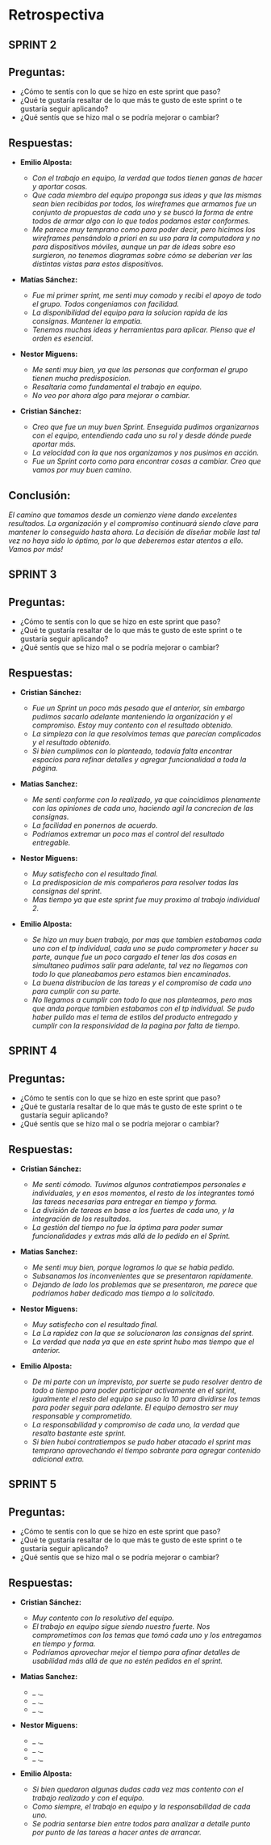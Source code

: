 # Retrospectiva

## SPRINT 2

## Preguntas:

* ¿Cómo te sentís con lo que se hizo en este sprint que paso?
* ¿Qué te gustaría resaltar de lo que más te gusto de este sprint o te gustaría seguir aplicando?
* ¿Qué sentís que se hizo mal o se podría mejorar o cambiar?

## Respuestas:

* **Emilio Alposta:**
    * _Con el trabajo en equipo, la verdad que todos tienen ganas de hacer y aportar cosas._
    * _Que cada miembro del equipo proponga sus ideas y que las mismas sean bien recibidas por todos, los wireframes que armamos fue un conjunto de propuestas de cada uno y se buscó la forma de entre todos de armar algo con lo que todos podamos estar conformes._
    * _Me parece muy temprano como para poder decir, pero hicimos los wireframes pensándolo a priori en su uso para la computadora y no para dispositivos móviles, aunque un par de ideas sobre eso surgieron, no tenemos diagramas sobre cómo se deberían ver las distintas vistas para estos dispositivos._

* **Matías Sánchez:**
    * _Fue mi primer sprint, me senti muy comodo y recibi el apoyo de todo el grupo. Todos congeniamos con facilidad._
    * _La disponibilidad del equipo para la solucion rapida de las consignas. Mantener la empatia._
    * _Tenemos muchas ideas y herramientas para aplicar. Pienso que el orden es esencial._

* **Nestor Miguens:**
    * _Me senti muy bien, ya que las personas que conforman el grupo tienen mucha predisposicion._
    * _Resaltaria como fundamental el trabajo en equipo._
    * _No veo por ahora algo para mejorar o cambiar._

* **Cristian Sánchez:**
    * _Creo que fue un muy buen Sprint. Enseguida pudimos organizarnos con el equipo, entendiendo cada uno su rol y desde dónde puede aportar más._
    * _La velocidad con la que nos organizamos y nos pusimos en acción._
    * _Fue un Sprint corto como para encontrar cosas a cambiar. Creo que vamos por muy buen camino._

## Conclusión:
_El camino que tomamos desde un comienzo viene dando excelentes resultados. La organización y el compromiso continuará siendo clave para mantener lo conseguido hasta ahora. La decisión de diseñar mobile last tal vez no haya sido lo óptimo, por lo que deberemos estar atentos a ello.
Vamos por más!_

## SPRINT 3

## Preguntas:

* ¿Cómo te sentís con lo que se hizo en este sprint que paso?
* ¿Qué te gustaría resaltar de lo que más te gusto de este sprint o te gustaría seguir aplicando?
* ¿Qué sentís que se hizo mal o se podría mejorar o cambiar?

## Respuestas:

* **Cristian Sánchez:**
    * _Fue un Sprint un poco más pesado que el anterior, sin embargo pudimos sacarlo adelante manteniendo la organización y el compromiso. Estoy muy contento con el resultado obtenido._
    * _La simpleza con la que resolvimos temas que parecían complicados y el resultado obtenido._
    * _Si bien cumplimos con lo planteado, todavía falta encontrar espacios para refinar detalles y agregar funcionalidad a toda la página._
  
* **Matias Sanchez:**
    * _Me senti conforme con lo realizado, ya que coincidimos plenamente con las opiniones de cada uno, haciendo agil la concrecion de las consignas._
    * _La facilidad en ponernos de acuerdo._
    * _Podriamos extremar un poco mas el control del resultado entregable._
  
* **Nestor Miguens:**
    * _Muy satisfecho con el resultado final._
    * _La predisposicion de mis compañeros para resolver todas las consignas del sprint._
    * _Mas tiempo ya que este sprint fue muy proximo al trabajo individual 2._
  
* **Emilio Alposta:**
    * _Se hizo un muy buen trabajo, por mas que tambien estabamos cada uno con el tp individual, cada uno se pudo comprometer y hacer su parte, aunque fue un poco cargado el tener las dos cosas en simultaneo pudimos salir para adelante, tal vez no llegamos con todo lo que planeabamos pero estamos bien encaminados._
    * _La buena distribucion de las tareas y el compromiso de cada uno para cumplir con su parte._
    * _No llegamos a cumplir con todo lo que nos planteamos, pero mas que anda porque tambien estabamos con el tp individual. Se pudo haber pulido mas el tema de estilos del producto entregado y cumplir con la responsividad de la pagina por falta de tiempo._

## SPRINT 4

## Preguntas:

* ¿Cómo te sentís con lo que se hizo en este sprint que paso?
* ¿Qué te gustaría resaltar de lo que más te gusto de este sprint o te gustaría seguir aplicando?
* ¿Qué sentís que se hizo mal o se podría mejorar o cambiar?

## Respuestas:

* **Cristian Sánchez:**
    * _Me sentí cómodo. Tuvimos algunos contratiempos personales e individuales, y en esos momentos, el resto de los integrantes tomó las tareas necesarias para entregar en tiempo y forma._
    * _La división de tareas en base a los fuertes de cada uno, y la integración de los resultados._
    * _La gestión del tiempo no fue la óptima para poder sumar funcionalidades y extras más allá de lo pedido en el Sprint._
  
* **Matias Sanchez:**
    * _Me senti muy bien, porque logramos lo que se habia pedido._
    * _Subsanamos los inconvenientes que se presentaron rapidamente._
    * _Dejando de lado los problemas que se presentaron, me parece que podriamos haber dedicado mas tiempo a lo solicitado._
  
* **Nestor Miguens:**
    * _Muy satisfecho con el resultado final._
    * _La La rapidez con la que se solucionaron las consignas del sprint._
    * _La verdad que nada ya que en este sprint hubo mas tiempo que el anterior._
  
* **Emilio Alposta:**
    * _De mi parte con un imprevisto, por suerte se pudo resolver dentro de todo a tiempo para poder participar activamente en el sprint, igualmente el resto del equipo se puso la 10 para dividirse los temas para poder seguir para adelante. El equipo demostro ser muy responsable y comprometido._
    * _La responsabilidad y compromiso de cada uno, la verdad que resalto bastante este sprint._
    * _Si bien huboi contratiempos se pudo haber atacado el sprint mas temprano aprovechando el tiempo sobrante para agregar contenido adicional extra._

## SPRINT 5

## Preguntas:

* ¿Cómo te sentís con lo que se hizo en este sprint que paso?
* ¿Qué te gustaría resaltar de lo que más te gusto de este sprint o te gustaría seguir aplicando?
* ¿Qué sentís que se hizo mal o se podría mejorar o cambiar?

## Respuestas:

* **Cristian Sánchez:**
    * _Muy contento con lo resolutivo del equipo._
    * _El trabajo en equipo sigue siendo nuestro fuerte. Nos comprometimos con los temas que tomó cada uno y los entregamos en tiempo y forma._
    * _Podríamos aprovechar mejor el tiempo para afinar detalles de usabilidad más allá de que no estén pedidos en el sprint._
  
* **Matias Sanchez:**
    * _ ._
    * _ ._
    * _ ._
  
* **Nestor Miguens:**
    * _ ._
    * _ ._
    * _ ._
  
* **Emilio Alposta:**
    * _Si bien quedaron algunas dudas cada vez mas contento con el trabajo realizado y con el equipo._
    * _Como siempre, el trabajo en equipo y la responsabilidad de cada uno._
    * _Se podria sentarse bien entre todos para analizar a detalle punto por punto de las tareas a hacer antes de arrancar._


